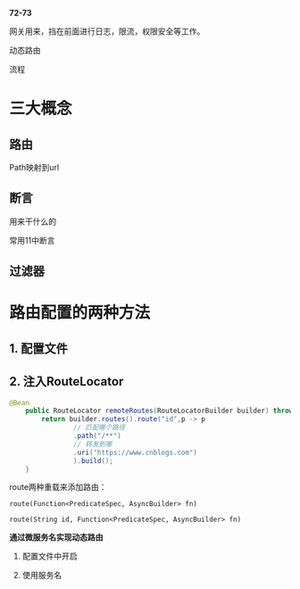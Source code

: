 **72-73**

网关用来，挡在前面进行日志，限流，权限安全等工作。



动态路由





流程



# 三大概念



## 路由

Path映射到url



## 断言

用来干什么的



常用11中断言



## 过滤器



# 路由配置的两种方法



## 1. 配置文件



## 2. 注入RouteLocator

```java
@Bean
    public RouteLocator remoteRoutes(RouteLocatorBuilder builder) throws Exception {
        return builder.routes().route("id",p -> p
                // 匹配哪个路径
                .path("/**")
                // 转发到哪
                .uri("https://www.cnblogs.com")
                ).build();
    }
```

route两种重载来添加路由：

`route(Function<PredicateSpec, AsyncBuilder> fn)`

`route(String id, Function<PredicateSpec, AsyncBuilder> fn)`



**通过微服务名实现动态路由**

1. 配置文件中开启



2. 使用服务名